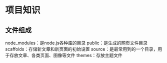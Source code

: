 # 项目知识

## 文件组成
node_modules：是node.js各种库的目录
public：是生成的网页文件目录
scaffolds：存储新文章和新页面的初始设置
source：是最常用到的一个目录，用于存放文章、各类页面、图像等文件
themes：存放主题文件
